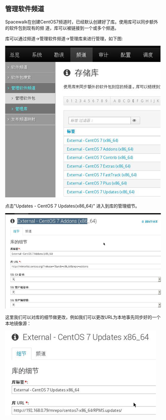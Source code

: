 ## 管理软件频道
Spacewalk在创建CentOS7频道时，已经默认创建好了库。使用库可以同步额外的软件包到现有的频
道，库可以被链接到一个或多个频道。     

库可以通过频道->管理软件频道->管理库来进行管理，如下图:     

![/images/2015_09_10_09_48_25_503x489.jpg](/images/2015_09_10_09_48_25_503x489.jpg)    

点击"Updates - CentOS 7 Updates(x86_64)" 进入到库的管理细节。    

![/images/2015_09_10_10_49_15_813x497.jpg](/images/2015_09_10_10_49_15_813x497.jpg)    

这里我们可以对库的细节做更改，例如我们可以更改URL为本地事先同步好的一个本地镜像源：     

![/images/2015_09_10_11_01_14_488x275.jpg](/images/2015_09_10_11_01_14_488x275.jpg)    


